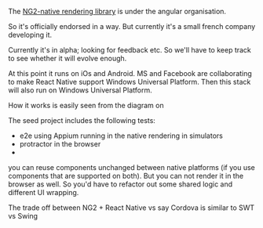 

The [NG2-native rendering library](https://github.com/angular/react-native-renderer) is under the angular organisation.

So it's officially endorsed in a way. But currently it's a small french company developing it.

Currently it's in alpha; looking for feedback etc. So we'll have to keep track to see whether it will evolve enough.

At this point it runs on iOs and Android. MS and Facebook are collaborating to make React Native support Windows Universal Platform. Then this stack will also run on Windows Universal Platform.

How it works is easily seen from the diagram on 

The seed project includes the following tests:
 - e2e using Appium running in the native rendering in simulators
 - protractor in the browser
 - 
 

you can reuse components unchanged between native platforms (if you use components that are supported on both).
But you can not render it in the browser as well. 
So you'd have to refactor out some shared logic and different UI wrapping. 

The trade off between NG2 + React Native vs say Cordova is similar to
SWT vs Swing


